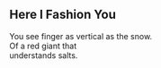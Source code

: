 Here I Fashion You
------------------
You see finger as vertical as the snow.  
Of a red giant that  
understands salts.  
